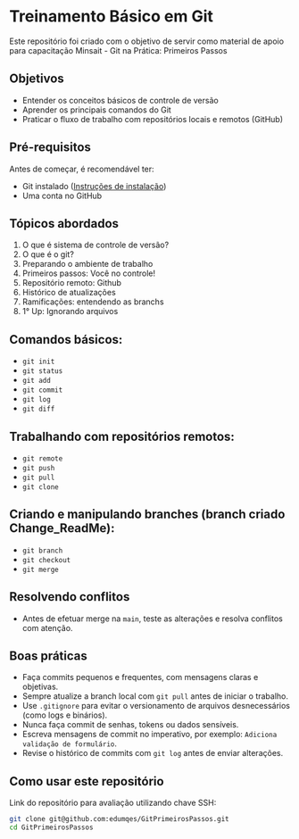 # Treinamento Básico em Git

Este repositório foi criado com o objetivo de servir como material de apoio para capacitação Minsait - Git na Prática: Primeiros Passos

## Objetivos

- Entender os conceitos básicos de controle de versão
- Aprender os principais comandos do Git
- Praticar o fluxo de trabalho com repositórios locais e remotos (GitHub)

## Pré-requisitos

Antes de começar, é recomendável ter:

- Git instalado ([Instruções de instalação](https://git-scm.com/book/pt-br/v2/Instalação-Do-Git))
- Uma conta no GitHub

## Tópicos abordados

1. O que é sistema de controle de versão?
2. O que é o git?
3. Preparando o ambiente de trabalho
4. Primeiros passos: Você no controle!
5. Repositório remoto: Github
6. Histórico de atualizações
7. Ramificações: entendendo as branchs
8. 1° Up: Ignorando arquivos


## Comandos básicos:

   - `git init`
   - `git status`
   - `git add`
   - `git commit`
   - `git log`
   - `git diff`

## Trabalhando com repositórios remotos:
   - `git remote`
   - `git push`
   - `git pull`
   - `git clone`

## Criando e manipulando branches (branch criado Change_ReadMe):
   - `git branch`
   - `git checkout`
   - `git merge`

## Resolvendo conflitos

- Antes de efetuar merge na `main`, teste as alterações e resolva conflitos com atenção.

## Boas práticas

- Faça commits pequenos e frequentes, com mensagens claras e objetivas.
- Sempre atualize a branch local com `git pull` antes de iniciar o trabalho.
- Use `.gitignore` para evitar o versionamento de arquivos desnecessários (como logs e binários).
- Nunca faça commit de senhas, tokens ou dados sensíveis.
- Escreva mensagens de commit no imperativo, por exemplo: `Adiciona validação de formulário`.
- Revise o histórico de commits com `git log` antes de enviar alterações.

## Como usar este repositório

Link do repositório para avaliação utilizando chave SSH:

```bash
git clone git@github.com:edumqes/GitPrimeirosPassos.git
cd GitPrimeirosPassos

